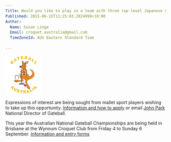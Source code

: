 ```yaml
---
Title: Would you like to play in a team with three top-level Japanese Gateball Coaches at the Australian Gateball National Championships?
Published: 2015-06-15T11:25:03.2824998+10:00
Author:
  Name: Susan Linge
  Email: croquet.australia@gmail.com
  TimeZoneId: AUS Eastern Standard Time

---
```

<img src = "/sparky-gb-aus.jpg" alt = "gateball logo"/>

Expressions of interest are being sought from mallet sport players wishing to take up this opportunity. [Information and how to apply](http://expressions-of-interest-japanese-coaches.pdf) or email [John Park](mailto:info@gateball.com.au) National Director of Gateball.


This year the Australian National Gateball Championships are being held in Brisbane at the Wynnum Croquet Club from Friday 4 to Sunday 6 September.  [Information and entry forms](http://gateball.com.au/?event=australian-national-gateball-championships)